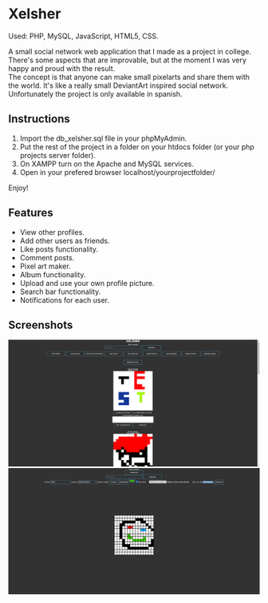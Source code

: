 # Xelsher

Used: PHP, MySQL, JavaScript, HTML5, CSS.

A small social network web application that I made as a project in college. There's some aspects that are improvable, but at the moment I was very happy and proud with the result. <br/>
The concept is that anyone can make small pixelarts and share them with the world. It's like a really small DeviantArt inspired social network. <br/>
Unfortunately the project is only available in spanish.

## Instructions
1. Import the db_xelsher.sql file in your phpMyAdmin.
2. Put the rest of the project in a folder on your htdocs folder (or your php projects server folder).
3. On XAMPP turn on the Apache and MySQL services.
4. Open in your prefered browser localhost/yourprojectfolder/

Enjoy!

## Features
- View other profiles.
- Add other users as friends.
- Like posts functionality.
- Comment posts.
- Pixel art maker.
- Album functionality.
- Upload and use your own profile picture.
- Search bar functionality.
- Notifications for each user.

## Screenshots
![Screenshot](./media/main-page.png)
![Screenshot](./media/making-drawing.png)
